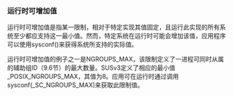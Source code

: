 ### 运行时可增加值

运行时可增加值是指某一限制，相对于特定实现其值固定，且运行此实现的所有系统至少都应支持这一最小值。然而，特定系统在运行时可能会增加该值，应用程序可以使用sysconf()来获得系统所支持的实际值。

运行时可增加值的例子之一是NGROUPS_MAX，该限制定义了一进程可同时从属的辅助组ID（9.6节）的最大数量。SUSv3定义了相应的最小值_POSIX_NGROUPS_MAX，其值为8。应用可在运行时通过调用sysconf(_SC_NGROUPS_MAX)来获取此限制值。

